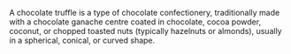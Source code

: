 A chocolate truffle is a type of chocolate confectionery, traditionally made with a chocolate ganache centre coated in chocolate, cocoa powder, coconut, or chopped toasted nuts (typically hazelnuts or almonds), usually in a spherical, conical, or curved shape.